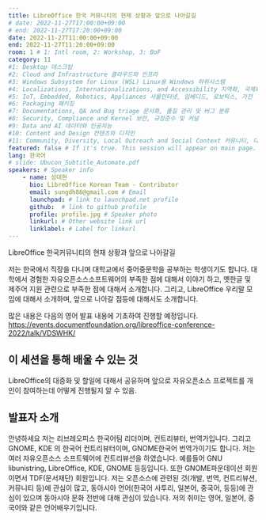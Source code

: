 ```yaml
---
title: LibreOffice 한국 커뮤니티의 현재 상황과 앞으로 나아갈길
# date: 2022-11-27T17:00:00+09:00
# end: 2022-11-27T17:20:00+09:00
date: 2022-11-27T11:00:00+09:00
end: 2022-11-27T11:20:00+09:00
room: 1 # 1: Intl room, 2: Workshop, 3: BoF
category: 11
#1: Desktop 데스크탑
#2: Cloud and Infrastructure 클라우드와 인프라
#3: Windows Subsystem for Linux (WSL) Linux용 Windows 하위시스템
#4: Localizations, Internationalizations, and Accessibility 지역화, 국제화 및 접근성
#5: IoT, Embedded, Robotics, Appliances 사물인터넷, 임베디드, 로보틱스, 가전
#6: Packaging 패키징
#7: Documentations, QA and Bug triage 문서화, 품질 관리 및 버그 분류
#8: Security, Compliance and Kernel 보안, 규정준수 및 커널
#9: Data and AI 데이터와 인공지능
#10: Content and Design 컨텐츠와 디지인
#11: Community, Diversity, Local Outreach and Social Context 커뮤니티, 다양성, 지역 사회 협력과 사회적 관점
featured: false # If it's true. This session will appear on main page.
lang: 한국어
# slide: Ubucon_Subtitle_Automate.pdf
speakers: # Speaker info
    - name: 성대현
      bio: LibreOffice Korean Team - Contributor
      email: sungdh86@gmail.com # Email
      launchpad: # link to launchpad.net profile
      github:  # link to github profile
      profile: profile.jpg # Speaker photo
      linkurl: # Other website link url
      linklabel: # Label for linkurl
---
```

LibreOffice 한국커뮤니티의 현재 상황과 앞으로 나아갈길

저는 한국에서 직장을 다니며 대학교에서 중어중문학을 공부하는 학생이기도 합니다.
대학에서 경험한 자유오픈소스소프트웨어의 부족한 점에 대해서 이야기 하고, 옛한글 및 제주어 지원 관련으로 부족한 점에 대해서 소개합니다.
그리고, LibreOffice 우리말 모임에 대해서 소개하며, 앞으로 나아갈 점등에 대해서도 소개합니다. 

많은 내용은 다음의 영어 발표 내용에 기초하여 진행할 예정입니다.
https://events.documentfoundation.org/libreoffice-conference-2022/talk/VDSWHK/

## 이 세션을 통해 배울 수 있는 것
LibreOffice의 대중화 및 할일에 대해서 공유하며 앞으로 자유오픈소스 프로젝트를 개인이 참여하는데 어떻게 진행될지 알 수 있음. 

## 발표자 소개
안녕하세요 저는 리브레오피스 한국어팀 리더이며, 컨트리뷰터, 번역가입니다. 그리고 GNOME, KDE 의 한국어 컨트리뷰터이며, GNOME한국어 번역가이기도 합니다. 저는 여러 자유오픈소스 소프트웨어에 컨트리뷰션을 하였습니다. 예를들어 GNU libunistring, LibreOffice, KDE, GNOME 등등입니다. 또한 GNOME파운데이션 회원이면서 TDF(문서재단) 회원입니다. 저는 오픈소스에 관련된 것(개발, 번역, 컨트리뷰션, 커뮤니티 등)에 관심이 많고, 동아시아 언어(한국어 사투리, 일본어, 중국어, 등등)에 관심이 있으며 동아시아 문화 전반에 대해 관심이 있습니다. 저의 취미는 영어, 일본어, 중국어와 같은 언어배우기입니다. 
